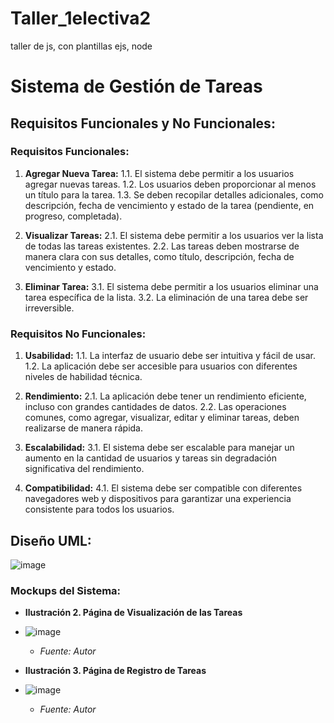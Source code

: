 # Taller_1electiva2
taller de js, con plantillas ejs, node 
# Sistema de Gestión de Tareas

## Requisitos Funcionales y No Funcionales:

### Requisitos Funcionales:

1. **Agregar Nueva Tarea:**
   1.1. El sistema debe permitir a los usuarios agregar nuevas tareas.
   1.2. Los usuarios deben proporcionar al menos un título para la tarea.
   1.3. Se deben recopilar detalles adicionales, como descripción, fecha de vencimiento y estado de la tarea (pendiente, en progreso, completada).

2. **Visualizar Tareas:**
   2.1. El sistema debe permitir a los usuarios ver la lista de todas las tareas existentes.
   2.2. Las tareas deben mostrarse de manera clara con sus detalles, como título, descripción, fecha de vencimiento y estado.

3. **Eliminar Tarea:**
   3.1. El sistema debe permitir a los usuarios eliminar una tarea específica de la lista.
   3.2. La eliminación de una tarea debe ser irreversible.

### Requisitos No Funcionales:

1. **Usabilidad:**
   1.1. La interfaz de usuario debe ser intuitiva y fácil de usar.
   1.2. La aplicación debe ser accesible para usuarios con diferentes niveles de habilidad técnica.

2. **Rendimiento:**
   2.1. La aplicación debe tener un rendimiento eficiente, incluso con grandes cantidades de datos.
   2.2. Las operaciones comunes, como agregar, visualizar, editar y eliminar tareas, deben realizarse de manera rápida.

3. **Escalabilidad:**
   3.1. El sistema debe ser escalable para manejar un aumento en la cantidad de usuarios y tareas sin degradación significativa del rendimiento.

4. **Compatibilidad:**
   4.1. El sistema debe ser compatible con diferentes navegadores web y dispositivos para garantizar una experiencia consistente para todos los usuarios.

## Diseño UML:
![image](https://github.com/caceresdeveloper/Taller_1electiva2/assets/86021344/8635c018-fb86-401d-8912-2bc1a659eef1)

### Mockups del Sistema:

- **Ilustración 2. Página de Visualización de las Tareas**
- ![image](https://github.com/caceresdeveloper/Taller_1electiva2/assets/86021344/261f73ec-aa0f-489e-845d-74dc847029b4)

  - *Fuente: Autor*

- **Ilustración 3. Página de Registro de Tareas**
- ![image](https://github.com/caceresdeveloper/Taller_1electiva2/assets/86021344/d2a4072e-67b8-45bf-abff-793bfcb5a643)

  - *Fuente: Autor*
